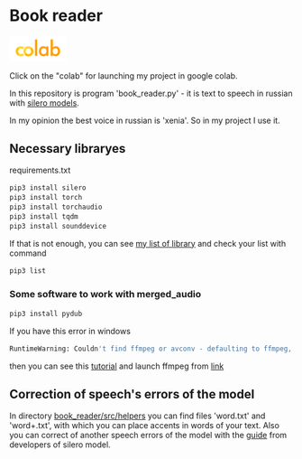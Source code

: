 # Book reader

[<img src="img/Colab.webp" width=20%>](https://colab.research.google.com/drive/1YE611ZFXAytNXgGCFdTcHbeR6CDlKvAz?usp=drive_link#scrollTo=DeTmknN1gfDV)<br>

Click on the "colab" for launching my project in google colab.

In this repository is program 'book_reader.py' - it is text to speech in russian with [silero models](https://github.com/snakers4/silero-models).

In my opinion the best voice in russian is 'xenia'. So in my project I use it. 

## Necessary libraryes

requirements.txt

```bash
pip3 install silero
pip3 install torch
pip3 install torchaudio
pip3 install tqdm
pip3 install sounddevice
```
If that is not enough, you can see [my list of library](https://github.com/AlexArutiunian/book_reader/blob/main/src/headers.txt) and check your list with command
```bash
pip3 list
```
### Some software to work with merged_audio
```bash
pip3 install pydub
```
If you have this error in windows
```bash
RuntimeWarning: Couldn't find ffmpeg or avconv - defaulting to ffmpeg, but may not work
```
then you can see this [tutorial](https://www.youtube.com/watch?v=PYeksH-n4fo&t=954s) and launch ffmpeg from [link](https://ffmpeg.org/download.html#build-windows)
## Correction of speech's errors of the model

In directory [book_reader/src/helpers](https://github.com/AlexArutiunian/book_reader/tree/main/src/helpers) you can find files 'word.txt' and 'word+.txt', with which you can place accents in words of your text.
Also you can correct of another speech errors of the model with the [guide](https://github.com/snakers4/silero-models/wiki/SSML) from developers of silero model.
